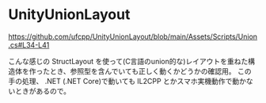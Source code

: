 # UnityUnionLayout

https://github.com/ufcpp/UnityUnionLayout/blob/main/Assets/Scripts/Union.cs#L34-L41

こんな感じの StructLayout を使って(C言語のunion的な)レイアウトを重ねた構造体を作ったとき、参照型を含んでいても正しく動くかどうかの確認用。
この手の処理、 .NET (.NET Core)で動いても IL2CPP とかスマホ実機動作で動かないときがあるので。
